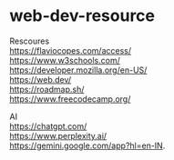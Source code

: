 # web-dev-resource

Rescoures   
https://flaviocopes.com/access/   
https://www.w3schools.com/   
https://developer.mozilla.org/en-US/   
https://web.dev/    
https://roadmap.sh/   
https://www.freecodecamp.org/   

AI   
https://chatgpt.com/    
https://www.perplexity.ai/   
https://gemini.google.com/app?hl=en-IN.   
